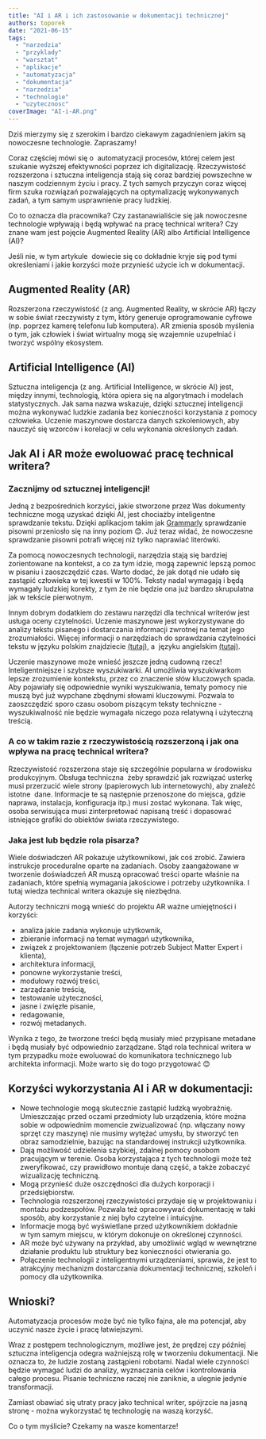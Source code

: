 ```yaml
---
title: "AI i AR i ich zastosowanie w dokumentacji technicznej"
authors: toporek
date: "2021-06-15"
tags:
  - "narzedzia"
  - "przyklady"
  - "warsztat"
  - "aplikacje"
  - "automatyzacja"
  - "dokumentacja"
  - "narzedzia"
  - "technologie"
  - "uzytecznosc"
coverImage: "AI-i-AR.png"
---
```


Dziś mierzymy się z szerokim i bardzo ciekawym zagadnieniem jakim są nowoczesne
technologie. Zapraszamy!

<!--truncate-->

Coraz częściej mówi się o  automatyzacji procesów, której celem jest szukanie
wyższej efektywności poprzez ich digitalizację. Rzeczywistość rozszerzona i
sztuczna inteligencja stają się coraz bardziej powszechne w naszym codziennym
życiu i pracy. Z tych samych przyczyn coraz więcej firm szuka rozwiązań
pozwalających na optymalizację wykonywanych zadań, a tym samym usprawnienie
pracy ludzkiej.

Co to oznacza dla pracownika? Czy zastanawialiście się jak nowoczesne
technologie wpływają i będą wpływać na pracę technical writera? Czy znane wam
jest pojęcie Augmented Reality (AR) albo Artificial Intelligence (AI)?

Jeśli nie, w tym artykule  dowiecie się co dokładnie kryje się pod tymi
określeniami i jakie korzyści może przynieść użycie ich w dokumentacji.

## Augmented Reality (AR)

Rozszerzona rzeczywistość (z ang. Augmented Reality, w skrócie AR) łączy w sobie
świat rzeczywisty z tym, który generuje oprogramowanie cyfrowe (np. poprzez
kamerę telefonu lub komputera). AR zmienia sposób myślenia o tym, jak człowiek i
świat wirtualny mogą się wzajemnie uzupełniać i tworzyć wspólny ekosystem.

## **Artificial Intelligence** (AI)

Sztuczna inteligencja (z ang. Artificial Intelligence, w skrócie AI) jest,
między innymi, technologią, która opiera się na algorytmach i modelach
statystycznych. Jak sama nazwa wskazuje, dzięki sztucznej inteligencji można
wykonywać ludzkie zadania bez konieczności korzystania z pomocy człowieka.
Uczenie maszynowe dostarcza danych szkoleniowych, aby nauczyć się wzorców i
korelacji w celu wykonania określonych zadań.

## Jak AI i AR może ewoluować pracę technical writera?

### Zacznijmy od sztucznej inteligencji!

Jedną z bezpośrednich korzyści, jakie stworzone przez Was dokumenty techniczne
mogą uzyskać dzięki AI, jest chociażby inteligentne sprawdzanie tekstu. Dzięki
aplikacjom takim jak
[Grammarly](http://techwriter.pl/grammarly-narzedzie-do-sprawdzania-pisowni/)
sprawdzanie pisowni przeniosło się na inny poziom 😊. Już teraz widać, że
nowoczesne sprawdzanie pisowni potrafi więcej niż tylko naprawiać literówki.

Za pomocą nowoczesnych technologii, narzędzia stają się bardziej zorientowane na
kontekst, a co za tym idzie, mogą zapewnić lepszą pomoc w pisaniu i zaoszczędzić
czas. Warto dodać, że jak dotąd nie udało się zastąpić człowieka w tej kwestii w
100%. Teksty nadal wymagają i będą wymagały ludzkiej korekty, z tym że nie
będzie ona już bardzo skrupulatna jak w tekście pierwotnym.

Innym dobrym dodatkiem do zestawu narzędzi dla technical writerów jest usługa
oceny czytelności. Uczenie maszynowe jest wykorzystywane do analizy tekstu
pisanego i dostarczania informacji zwrotnej na temat jego zrozumiałości. Więcej
informacji o narzędziach do sprawdzania czytelności tekstu w języku polskim
znajdziecie [(tutaj)](http://techwriter.pl/prosty-jezyk-przyklady-i-narzedzia/),
a  języku angielskim
[(tutaj)](https://readabilityformulas.com/free-readability-calculators.php).

Uczenie maszynowe może wnieść jeszcze jedną cudowną rzecz! Inteligentniejsze i
szybsze wyszukiwarki. AI umożliwia wyszukiwarkom lepsze zrozumienie kontekstu,
przez co znaczenie słów kluczowych spada. Aby pojawiały się odpowiednie wyniki
wyszukiwania, tematy pomocy nie muszą być już wypchane zbędnymi słowami
kluczowymi. Pozwala to zaoszczędzić sporo czasu osobom piszącym teksty
techniczne - wyszukiwalność nie będzie wymagała niczego poza relatywną i
użyteczną treścią.

### A co w takim razie z rzeczywistością rozszerzoną i jak ona wpływa na pracę technical writera?

Rzeczywistość rozszerzona staje się szczególnie popularna w środowisku
produkcyjnym. Obsługa techniczna  żeby sprawdzić jak rozwiązać usterkę musi
przerzucić wiele strony (papierowych lub internetowych), aby znaleźć istotne 
dane. Informacje te są następnie przenoszone do miejsca, gdzie naprawa,
instalacja, konfiguracja itp.) musi zostać wykonana. Tak więc, osoba serwisująca
musi zinterpretować napisaną treść i dopasować istniejące grafiki do obiektów
świata rzeczywistego.

### Jaka jest lub będzie rola pisarza?

Wiele doświadczeń AR pokazuje użytkownikowi, jak coś zrobić. Zawiera instrukcje
proceduralne oparte na zadaniach. Osoby zaangażowane w tworzenie doświadczeń AR
muszą opracować treści oparte właśnie na zadaniach, które spełnią wymagania
jakościowe i potrzeby użytkownika. I tutaj wiedza technical writera okazuje się
niezbędna.

Autorzy techniczni mogą wnieść do projektu AR ważne umiejętności i korzyści:

- analiza jakie zadania wykonuje użytkownik,
- zbieranie informacji na temat wymagań użytkownika,
- związek z projektowaniem (łączenie potrzeb Subject Matter Expert i klienta),
- architektura informacji,
- ponowne wykorzystanie treści,
- modułowy rozwój treści,
- zarządzanie treścią,
- testowanie użyteczności,
- jasne i zwięzłe pisanie,
- redagowanie,
- rozwój metadanych.

Wynika z tego, że tworzone treści będą musiały mieć przypisane metadane i będą
musiały być odpowiednio zarządzane. Stąd rola technical writera w tym przypadku
może ewoluować do komunikatora technicznego lub architekta informacji. Może
warto się do togo przygotować 😊

## Korzyści wykorzystania AI i AR w dokumentacji:

- Nowe technologie mogą skutecznie zastąpić ludzką wyobraźnię. Umieszczając
  przed oczami przedmioty lub urządzenia, które można sobie w odpowiednim
  momencie zwizualizować (np. włączany nowy sprzęt czy maszynę) nie musimy
  wytężać umysłu, by stworzyć ten obraz samodzielnie, bazując na standardowej
  instrukcji użytkownika.
- Dają możliwość udzielenia szybkiej, zdalnej pomocy osobom pracującym w
  terenie. Osoba korzystająca z tych technologii może też zweryfikować, czy
  prawidłowo montuje daną część, a także zobaczyć wizualizację techniczną.
- Mogą przynieść duże oszczędności dla dużych korporacji i przedsiębiorstw.
- Technologia rozszerzonej rzeczywistości przydaje się w projektowaniu i montażu
  podzespołów. Pozwala też opracowywać dokumentację w taki sposób, aby
  korzystanie z niej było czytelne i intuicyjne.
- Informacje mogą być wyświetlane przed użytkownikiem dokładnie w tym samym
  miejscu, w którym dokonuje on określonej czynności.
- AR może być używany na przykład, aby umożliwić wgląd w wewnętrzne działanie
  produktu lub struktury bez konieczności otwierania go.
- Połączenie technologii z inteligentnymi urządzeniami, sprawia, że jest to
  atrakcyjny mechanizm dostarczania dokumentacji technicznej, szkoleń i pomocy
  dla użytkownika.

## Wnioski?

Automatyzacja procesów może być nie tylko fajna, ale ma potencjał, aby uczynić
nasze życie i pracę łatwiejszymi.

Wraz z postępem technologicznym, możliwe jest, że prędzej czy później sztuczna
inteligencja odegra ważniejszą rolę w tworzeniu dokumentacji. Nie oznacza to, że
ludzie zostaną zastąpieni robotami. Nadal wiele czynności będzie wymagać ludzi
do analizy, wyznaczania celów i kontrolowania całego procesu. Pisanie techniczne
raczej nie zaniknie, a ulegnie jedynie transformacji.

Zamiast obawiać się utraty pracy jako technical writer, spójrzcie na jasną
stronę - można wykorzystać tę technologię na waszą korzyść.

Co o tym myślicie? Czekamy na wasze komentarze!
